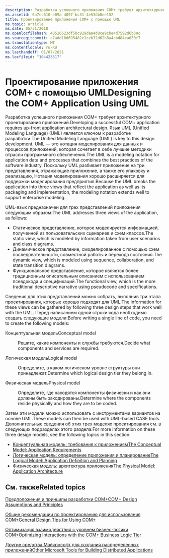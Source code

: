 ```yaml
---
description: Разработка успешного приложения COM+ требует архитектурного проектирования приложений.
ms.assetid: 6a7cc610-e09a-4097-bc31-4e53db0ee152
title: Проектирование приложения COM+ с помощью UML
ms.topic: article
ms.date: 05/31/2018
ms.openlocfilehash: 48526623df5bc929daa4d8ce9cbe4d7592d6b30c
ms.sourcegitcommit: c7add10d695482e1ceb72d62b8a4ebd84ea050f7
ms.translationtype: MT
ms.contentlocale: ru-RU
ms.lasthandoff: 01/07/2021
ms.locfileid: "104423317"
---
```

# <a name="designing-the-com-application-using-uml"></a><span data-ttu-id="4c095-103">Проектирование приложения COM+ с помощью UML</span><span class="sxs-lookup"><span data-stu-id="4c095-103">Designing the COM+ Application Using UML</span></span>

<span data-ttu-id="4c095-104">Разработка успешного приложения COM+ требует архитектурного проектирования приложений.</span><span class="sxs-lookup"><span data-stu-id="4c095-104">Developing a successful COM+ application requires up-front application architectural design.</span></span> <span data-ttu-id="4c095-105">Язык UML (Unified Modeling Language) (UML) является ключом к разработке разработки.</span><span class="sxs-lookup"><span data-stu-id="4c095-105">The Unified Modeling Language (UML) is key to this design development.</span></span> <span data-ttu-id="4c095-106">UML — это нотация моделирования для данных и процессов приложений, которая сочетает в себе лучшие методики отрасли программного обеспечения.</span><span class="sxs-lookup"><span data-stu-id="4c095-106">The UML is a modeling notation for application data and processes that combines the best practices of the software industry.</span></span> <span data-ttu-id="4c095-107">Поскольку UML разбивает приложение на три представления, отражающие приложение, а также его упаковку и реализацию, Нотация моделирования хорошо расширяется для поддержки моделирования предприятия.</span><span class="sxs-lookup"><span data-stu-id="4c095-107">Because the UML breaks the application into three views that reflect the application as well as its packaging and implementation, the modeling notation extends well to support enterprise modeling.</span></span>

<span data-ttu-id="4c095-108">UML-язык предназначен для трех представлений приложения следующим образом:</span><span class="sxs-lookup"><span data-stu-id="4c095-108">The UML addresses three views of the application, as follows:</span></span>

-   <span data-ttu-id="4c095-109">Статическое представление, которое моделируется информацией, полученной из пользовательских сценариев и схем классов.</span><span class="sxs-lookup"><span data-stu-id="4c095-109">The static view, which is modeled by information taken from user scenarios and class diagrams.</span></span>
-   <span data-ttu-id="4c095-110">Динамическое представление, смоделированное с помощью схем последовательности, совместной работы и перехода состояния.</span><span class="sxs-lookup"><span data-stu-id="4c095-110">The dynamic view, which is modeled using sequence, collaboration, and state transition diagrams.</span></span>
-   <span data-ttu-id="4c095-111">Функциональное представление, которое является более традиционным описательным описанием с использованием псевдокода и спецификаций.</span><span class="sxs-lookup"><span data-stu-id="4c095-111">The functional view, which is the more traditional descriptive narrative using pseudocode and specifications.</span></span>

<span data-ttu-id="4c095-112">Сведения для этих представлений можно собрать, выполнив три этапа проектирования, которые хорошо подходят для UML.</span><span class="sxs-lookup"><span data-stu-id="4c095-112">The information for these views can be gathered by following three design steps that work well with the UML.</span></span> <span data-ttu-id="4c095-113">Перед написанием одной строки кода необходимо создать следующие модели:</span><span class="sxs-lookup"><span data-stu-id="4c095-113">Before writing a single line of code, you need to create the following models:</span></span>

<dl> <dt>

<span data-ttu-id="4c095-114"><span id="Conceptual_model"></span><span id="conceptual_model"></span><span id="CONCEPTUAL_MODEL"></span>Концептуальная модель</span><span class="sxs-lookup"><span data-stu-id="4c095-114"><span id="Conceptual_model"></span><span id="conceptual_model"></span><span id="CONCEPTUAL_MODEL"></span>Conceptual model</span></span>
</dt> <dd>

<span data-ttu-id="4c095-115">Решите, какие компоненты и службы требуются.</span><span class="sxs-lookup"><span data-stu-id="4c095-115">Decide what components and services are required.</span></span>

</dd> <dt>

<span data-ttu-id="4c095-116"><span id="Logical_model"></span><span id="logical_model"></span><span id="LOGICAL_MODEL"></span>Логическая модель</span><span class="sxs-lookup"><span data-stu-id="4c095-116"><span id="Logical_model"></span><span id="logical_model"></span><span id="LOGICAL_MODEL"></span>Logical model</span></span>
</dt> <dd>

<span data-ttu-id="4c095-117">Определите, в каком логическом уровне структуры они принадлежат.</span><span class="sxs-lookup"><span data-stu-id="4c095-117">Determine which logical design tier they belong in.</span></span>

</dd> <dt>

<span data-ttu-id="4c095-118"><span id="Physical_model"></span><span id="physical_model"></span><span id="PHYSICAL_MODEL"></span>Физическая модель</span><span class="sxs-lookup"><span data-stu-id="4c095-118"><span id="Physical_model"></span><span id="physical_model"></span><span id="PHYSICAL_MODEL"></span>Physical model</span></span>
</dt> <dd>

<span data-ttu-id="4c095-119">Определите, где находятся компоненты физически и как они должны быть закодированы.</span><span class="sxs-lookup"><span data-stu-id="4c095-119">Determine where the components reside physically and how they are to be coded.</span></span>

</dd> </dl>

<span data-ttu-id="4c095-120">Затем эти модели можно использовать с инструментами вариантов на основе UML.</span><span class="sxs-lookup"><span data-stu-id="4c095-120">These models can then be used with UML-based CASE tools.</span></span> <span data-ttu-id="4c095-121">Дополнительные сведения об этих трех моделях проектирования см. в следующих подразделах этого раздела:</span><span class="sxs-lookup"><span data-stu-id="4c095-121">For more information on these three design models, see the following topics in this section:</span></span>

-   [<span data-ttu-id="4c095-122">Концептуальная модель: требования к приложениям</span><span class="sxs-lookup"><span data-stu-id="4c095-122">The Conceptual Model: Application Requirements</span></span>](the-conceptual-model--application-requirements.md)
-   [<span data-ttu-id="4c095-123">Логическая модель: определение приложения и планирование</span><span class="sxs-lookup"><span data-stu-id="4c095-123">The Logical Model: Application Definition and Planning</span></span>](the-logical-model--application-definition-and-planning.md)
-   [<span data-ttu-id="4c095-124">Физическая модель: архитектура приложения</span><span class="sxs-lookup"><span data-stu-id="4c095-124">The Physical Model: Application Architecture</span></span>](the-physical-model--application-architecture.md)

## <a name="related-topics"></a><span data-ttu-id="4c095-125">См. также</span><span class="sxs-lookup"><span data-stu-id="4c095-125">Related topics</span></span>

<dl> <dt>

[<span data-ttu-id="4c095-126">Предположения и принципы разработки COM+</span><span class="sxs-lookup"><span data-stu-id="4c095-126">COM+ Design Assumptions and Principles</span></span>](com--design-assumptions-and-principles.md)
</dt> <dt>

[<span data-ttu-id="4c095-127">Общие рекомендации по проектированию для использования COM+</span><span class="sxs-lookup"><span data-stu-id="4c095-127">General Design Tips for Using COM+</span></span>](general-design-tips-for-using-com-.md)
</dt> <dt>

[<span data-ttu-id="4c095-128">Оптимизация взаимодействия с уровнем бизнес-логики COM+</span><span class="sxs-lookup"><span data-stu-id="4c095-128">Optimizing Interactions with the COM+ Business Logic Tier</span></span>](optimizing-interactions-with-the-com--business-logic-tier.md)
</dt> <dt>

[<span data-ttu-id="4c095-129">Другие средства Майкрософт для создания распределенных приложений</span><span class="sxs-lookup"><span data-stu-id="4c095-129">Other Microsoft Tools for Building Distributed Applications</span></span>](other-microsoft-tools-for-building-distributed-applications.md)
</dt> </dl>

 

 



